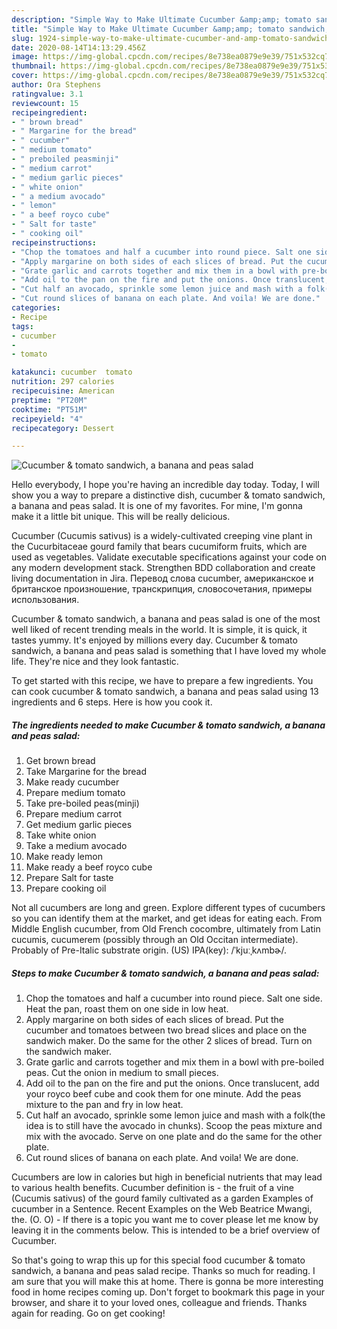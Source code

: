 ```yaml
---
description: "Simple Way to Make Ultimate Cucumber &amp;amp; tomato sandwich, a banana and peas salad"
title: "Simple Way to Make Ultimate Cucumber &amp;amp; tomato sandwich, a banana and peas salad"
slug: 1924-simple-way-to-make-ultimate-cucumber-and-amp-tomato-sandwich-a-banana-and-peas-salad
date: 2020-08-14T14:13:29.456Z
image: https://img-global.cpcdn.com/recipes/8e738ea0879e9e39/751x532cq70/cucumber-tomato-sandwich-a-banana-and-peas-salad-recipe-main-photo.jpg
thumbnail: https://img-global.cpcdn.com/recipes/8e738ea0879e9e39/751x532cq70/cucumber-tomato-sandwich-a-banana-and-peas-salad-recipe-main-photo.jpg
cover: https://img-global.cpcdn.com/recipes/8e738ea0879e9e39/751x532cq70/cucumber-tomato-sandwich-a-banana-and-peas-salad-recipe-main-photo.jpg
author: Ora Stephens
ratingvalue: 3.1
reviewcount: 15
recipeingredient:
- " brown bread"
- " Margarine for the bread"
- " cucumber"
- " medium tomato"
- " preboiled peasminji"
- " medium carrot"
- " medium garlic pieces"
- " white onion"
- " a medium avocado"
- " lemon"
- " a beef royco cube"
- " Salt for taste"
- " cooking oil"
recipeinstructions:
- "Chop the tomatoes and half a cucumber into round piece. Salt one side. Heat the pan, roast them on one side in low heat."
- "Apply margarine on both sides of each slices of bread. Put the cucumber and tomatoes between two bread slices and place on the sandwich maker. Do the same for the other 2 slices of bread. Turn on the sandwich maker."
- "Grate garlic and carrots together and mix them in a bowl with pre-boiled peas. Cut the onion in medium to small pieces."
- "Add oil to the pan on the fire and put the onions. Once translucent, add your royco beef cube and cook them for one minute. Add the peas mixture to the pan and fry in low heat."
- "Cut half an avocado, sprinkle some lemon juice and mash with a folk(the idea is to still have the avocado in chunks). Scoop the peas mixture and mix with the avocado. Serve on one plate and do the same for the other plate."
- "Cut round slices of banana on each plate. And voila! We are done."
categories:
- Recipe
tags:
- cucumber
- 
- tomato

katakunci: cucumber  tomato 
nutrition: 297 calories
recipecuisine: American
preptime: "PT20M"
cooktime: "PT51M"
recipeyield: "4"
recipecategory: Dessert

---
```



![Cucumber &amp; tomato sandwich, a banana and peas salad](https://img-global.cpcdn.com/recipes/8e738ea0879e9e39/751x532cq70/cucumber-tomato-sandwich-a-banana-and-peas-salad-recipe-main-photo.jpg)

Hello everybody, I hope you're having an incredible day today. Today, I will show you a way to prepare a distinctive dish, cucumber &amp; tomato sandwich, a banana and peas salad. It is one of my favorites. For mine, I'm gonna make it a little bit unique. This will be really delicious.

Cucumber (Cucumis sativus) is a widely-cultivated creeping vine plant in the Cucurbitaceae gourd family that bears cucumiform fruits, which are used as vegetables. Validate executable specifications against your code on any modern development stack. Strengthen BDD collaboration and create living documentation in Jira. Перевод слова cucumber, американское и британское произношение, транскрипция, словосочетания, примеры использования.

Cucumber &amp; tomato sandwich, a banana and peas salad is one of the most well liked of recent trending meals in the world. It is simple, it is quick, it tastes yummy. It's enjoyed by millions every day. Cucumber &amp; tomato sandwich, a banana and peas salad is something that I have loved my whole life. They're nice and they look fantastic.


To get started with this recipe, we have to prepare a few ingredients. You can cook cucumber &amp; tomato sandwich, a banana and peas salad using 13 ingredients and 6 steps. Here is how you cook it.

<!--inarticleads1-->

##### The ingredients needed to make Cucumber &amp; tomato sandwich, a banana and peas salad:

1. Get  brown bread
1. Take  Margarine for the bread
1. Make ready  cucumber
1. Prepare  medium tomato
1. Take  pre-boiled peas(minji)
1. Prepare  medium carrot
1. Get  medium garlic pieces
1. Take  white onion
1. Take  a medium avocado
1. Make ready  lemon
1. Make ready  a beef royco cube
1. Prepare  Salt for taste
1. Prepare  cooking oil


Not all cucumbers are long and green. Explore different types of cucumbers so you can identify them at the market, and get ideas for eating each. From Middle English cucumber, from Old French cocombre, ultimately from Latin cucumis, cucumerem (possibly through an Old Occitan intermediate). Probably of Pre-Italic substrate origin. (US) IPA(key): /ˈkjuːˌkʌmbɚ/. 

<!--inarticleads2-->

##### Steps to make Cucumber &amp; tomato sandwich, a banana and peas salad:

1. Chop the tomatoes and half a cucumber into round piece. Salt one side. Heat the pan, roast them on one side in low heat.
1. Apply margarine on both sides of each slices of bread. Put the cucumber and tomatoes between two bread slices and place on the sandwich maker. Do the same for the other 2 slices of bread. Turn on the sandwich maker.
1. Grate garlic and carrots together and mix them in a bowl with pre-boiled peas. Cut the onion in medium to small pieces.
1. Add oil to the pan on the fire and put the onions. Once translucent, add your royco beef cube and cook them for one minute. Add the peas mixture to the pan and fry in low heat.
1. Cut half an avocado, sprinkle some lemon juice and mash with a folk(the idea is to still have the avocado in chunks). Scoop the peas mixture and mix with the avocado. Serve on one plate and do the same for the other plate.
1. Cut round slices of banana on each plate. And voila! We are done.


Cucumbers are low in calories but high in beneficial nutrients that may lead to various health benefits. Cucumber definition is - the fruit of a vine (Cucumis sativus) of the gourd family cultivated as a garden Examples of cucumber in a Sentence. Recent Examples on the Web Beatrice Mwangi, the. (O. O) - If there is a topic you want me to cover please let me know by leaving it in the comments below. This is intended to be a brief overview of Cucumber. 

So that's going to wrap this up for this special food cucumber &amp; tomato sandwich, a banana and peas salad recipe. Thanks so much for reading. I am sure that you will make this at home. There is gonna be more interesting food in home recipes coming up. Don't forget to bookmark this page in your browser, and share it to your loved ones, colleague and friends. Thanks again for reading. Go on get cooking!

